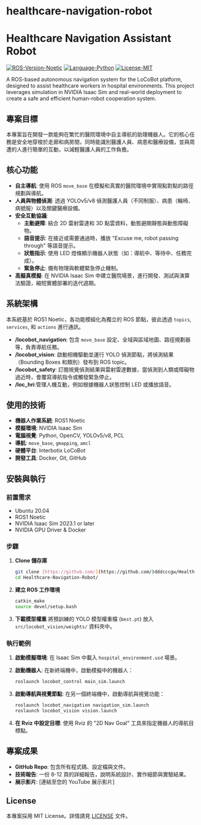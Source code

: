 # healthcare-navigation-robot

# Healthcare Navigation Assistant Robot

[![ROS-Version-Noetic](https://img.shields.io/badge/ROS-Noetic-blueviolet)](http://wiki.ros.org/noetic)
[![Language-Python](https://img.shields.io/badge/Language-Python-blue)](https://www.python.org/)
[![License-MIT](https://img.shields.io/badge/License-MIT-green.svg)](https://opensource.org/licenses/MIT)

A ROS-based autonomous navigation system for the LoCoBot platform, designed to assist healthcare workers in hospital environments. This project leverages simulation in NVIDIA Isaac Sim and real-world deployment to create a safe and efficient human-robot cooperation system.



## 專案目標

本專案旨在開發一款能夠在繁忙的醫院環境中自主導航的助理機器人。它的核心任務是安全地穿梭於走廊和病房間，同時能識別醫護人員、病患和醫療設備，並與周遭的人進行簡單的互動，以減輕醫護人員的工作負擔。

## 核心功能

* **自主導航**: 使用 ROS `move_base` 在模擬和真實的醫院環境中實現點對點的路徑規劃與導航。
* **人員與物體偵測**: 透過 YOLOv5/v8 偵測醫護人員（不同制服）、病患（輪椅、病號服）以及關鍵醫療設備。
* **安全互動協議**:
    * **主動避障**: 結合 2D 雷射雷達和 3D 點雲資料，動態避開靜態與動態障礙物。
    * **語音提示**: 在接近或需要通過時，播放 "Excuse me, robot passing through" 等語音提示。
    * **狀態指示**: 使用 LED 燈條顯示機器人狀態（如：導航中、等待中、任務完成）。
    * **緊急停止**: 備有物理與軟體緊急停止機制。
* **高擬真模擬**: 在 NVIDIA Isaac Sim 中建立醫院場景，進行開發、測試與演算法驗證，縮短實體部署的迭代週期。

## 系統架構

本系統基於 ROS1 Noetic，各功能模組化為獨立的 ROS 節點，彼此透過 `topics`, `services`, 和 `actions` 進行通訊。

* **/locobot_navigation**: 包含 `move_base` 設定、全域與區域地圖、路徑規劃器等，負責導航任務。
* **/locobot_vision**: 啟動相機驅動並運行 YOLO 偵測節點，將偵測結果（Bounding Boxes 和類別）發布到 ROS topic。
* **/locobot_safety**: 訂閱視覺偵測結果與雷射雷達數據，當偵測到人類或障礙物過近時，會覆寫導航指令或觸發緊急停止。
* **/loc_hri**:管理人機互動，例如根據機器人狀態控制 LED 或播放語音。

## 使用的技術

* **機器人作業系統**: ROS1 Noetic
* **模擬環境**: NVIDIA Isaac Sim
* **電腦視覺**: Python, OpenCV, YOLOv5/v8, PCL
* **導航**: `move_base`, `gmapping`, `amcl`
* **硬體平台**: Interbotix LoCoBot
* **開發工具**: Docker, Git, GitHub

## 安裝與執行

### 前置需求

* Ubuntu 20.04
* ROS1 Noetic
* NVIDIA Isaac Sim 2023.1 or later
* NVIDIA GPU Driver & Docker

### 步驟

1.  **Clone 儲存庫**
    ```bash
    git clone [https://github.com/](https://github.com/)dddcccgw/Healthcare-Navigation-Robot.git
    cd Healthcare-Navigation-Robot/
    ```

2.  **建立 ROS 工作環境**
    ```bash
    catkin_make
    source devel/setup.bash
    ```

3.  **下載模型權重**
    將預訓練的 YOLO 模型權重檔 (`best.pt`) 放入 `src/locobot_vision/weights/` 資料夾中。

### 執行範例

1.  **啟動模擬環境**:
    在 Isaac Sim 中載入 `hospital_environment.usd` 場景。

2.  **啟動機器人**:
    在新終端機中，啟動模擬中的機器人：
    ```bash
    roslaunch locobot_control main_sim.launch
    ```

3.  **啟動導航與視覺節點**:
    在另一個終端機中，啟動導航與視覺功能：
    ```bash
    roslaunch locobot_navigation navigation_sim.launch
    roslaunch locobot_vision vision.launch
    ```

4.  **在 Rviz 中設定目標**:
    使用 Rviz 的 "2D Nav Goal" 工具來指定機器人的導航目標點。

## 專案成果

* **GitHub Repo**: 包含所有程式碼、設定檔與文件。
* **技術報告**: 一份 8-12 頁的詳細報告，說明系統設計、實作細節與實驗結果。
* **展示影片**: [連結至您的 YouTube 展示影片]

## License

本專案採用 MIT License。詳情請見 [LICENSE](LICENSE) 文件。
